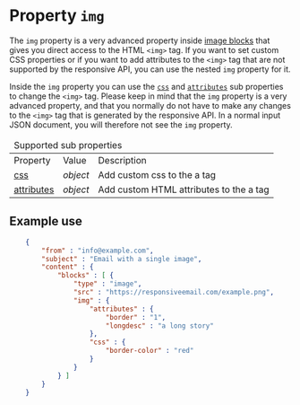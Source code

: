 # Property `img`

The `img` property is a very advanced property inside 
<a href="/support/json/block-image">image blocks</a> that gives you
direct access to the HTML ```<img>``` tag. If you want
to set custom CSS properties or if you want to add attributes to the 
```<img>``` tag that are not supported by the responsive API, you can
use the nested `img` property for it.

Inside the `img` property you can use the 
<a href="/support/json/property-css">`css`</a> and 
<a href="/support/json/property-attributes">`attributes`</a> sub 
properties to change the ```<img>``` tag. Please keep in mind that
the `img` property is a very advanced property, and that you normally
do not have to make any changes to the ```<img>``` tag that is generated
by the responsive API. In a normal input JSON document, you will therefore
not see the `img` property.

<table class="info">
    <thead>
        <tr>
            <td colspan="3">Supported sub properties</td>
        </tr>
    </thead>
    <tbody>
        <tr class="thead">
            <td>Property</td>
            <td>Value</td>
            <td>Description</td>   
        </tr>
        <tr>
            <td><a href="/support/json/property-css">css</a></td>
            <td><em>object</em></td>
            <td>Add custom css to the a tag</td>
        </tr>
        <tr>
            <td><a href="/support/json/property-attributes">attributes</a></td>
            <td><em>object</em></td>
            <td>Add custom HTML attributes to the a tag</td>
        </tr>
    </tbody>
</table>

## Example use


````json
    {
        "from" : "info@example.com",
        "subject" : "Email with a single image",
        "content" : {
            "blocks" : [ {
                "type" : "image",
                "src" : "https://responsiveemail.com/example.png",
                "img" : {
                    "attributes" : {
                        "border" : "1",
                        "longdesc" : "a long story"
                    },
                    "css" : {
                        "border-color" : "red"
                    }
                }
            } ]
        }
    }
````
